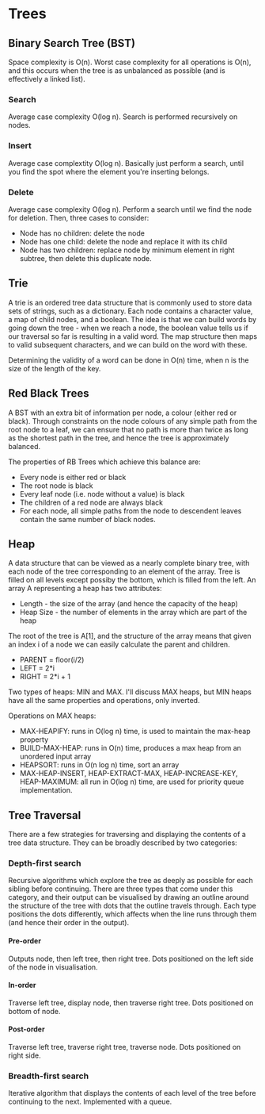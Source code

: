 # Trees

## Binary Search Tree (BST)
Space complexity is O(n). Worst case complexity for all operations is O(n), and this occurs when the tree is as unbalanced as possible (and is effectively a linked list).

### Search
Average case complexity O(log n). Search is performed recursively on nodes.

### Insert
Average case complextity O(log n). Basically just perform a search, until you find the spot where the element you're inserting belongs.

### Delete
Average case complexity O(log n). Perform a search until we find the node for deletion. Then, three cases to consider:
* Node has no children: delete the node
* Node has one child: delete the node and replace it with its child
* Node has two children: replace node by minimum element in right subtree, then delete this duplicate node.


## Trie
A trie is an ordered tree data structure that is commonly used to store data sets of strings, such as a dictionary. Each node contains a character value, a map of child nodes, and a boolean. The idea is that we can build words by going down the tree - when we reach a node, the boolean value tells us if our traversal so far is resulting in a valid word. The map structure then maps to valid subsequent characters, and we can build on the word with these.

Determining the validity of a word can be done in O(n) time, when n is the size of the length of the key.

## Red Black Trees
A BST with an extra bit of information per node, a colour (either red or black). Through constraints on the node colours of any simple path from the root node to a leaf, we can ensure that no path is more than twice as long as the shortest path in the tree, and hence the tree is approximately balanced.

The properties of RB Trees which achieve this balance are:
* Every node is either red or black
* The root node is black
* Every leaf node (i.e. node without a value) is black
* The children of a red node are always black
* For each node, all simple paths from the node to descendent leaves contain the same number of black nodes.  

## Heap
A data structure that can be viewed as a nearly complete binary tree, with each node of the tree corresponding to an element of the array. Tree is filled on all levels except possiby the bottom, which is filled from the left. An array A representing a heap has two attributes:
* Length - the size of the array (and hence the capacity of the heap)
* Heap Size - the number of elements in the array which are part of the heap

The root of the tree is A[1], and the structure of the array means that given an index i of a node we can easily calculate the parent and children.
* PARENT = floor(i/2)
* LEFT = 2*i
* RIGHT = 2*i + 1

Two types of heaps: MIN and MAX. I'll discuss MAX heaps, but MIN heaps have all the same properties and operations, only inverted.

Operations on MAX heaps:
* MAX-HEAPIFY: runs in O(log n) time, is used to maintain the max-heap property
* BUILD-MAX-HEAP: runs in O(n) time, produces a max heap from an unordered input array
* HEAPSORT: runs in O(n log n) time, sort an array
* MAX-HEAP-INSERT, HEAP-EXTRACT-MAX, HEAP-INCREASE-KEY, HEAP-MAXIMUM: all run in O(log n) time, are used for priority queue implementation.

## Tree Traversal
There are a few strategies for traversing and displaying the contents of a tree data structure. They can be broadly described by two categories:

### Depth-first search
Recursive algorithms which explore the tree as deeply as possible for each sibling before continuing. There are three types that come under this category, and their output can be visualised by drawing an outline around the structure of the tree with dots that the outline travels through. Each type positions the dots differently, which affects when the line runs through them (and hence their order in the output).

#### Pre-order
Outputs node, then left tree, then right tree. Dots positioned on the left side of the node in visualisation.

#### In-order
Traverse left tree, display node, then traverse right tree. Dots positioned on bottom of node.

#### Post-order
Traverse left tree, traverse right tree, traverse node. Dots positioned on right side.

### Breadth-first search
Iterative algorithm that displays the contents of each level of the tree before continuing to the next. Implemented with a queue. 
